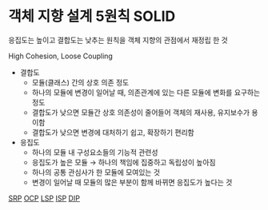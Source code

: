 # 객체 지향 설계 5원칙 SOLID


응집도는 높이고 결합도는 낮추는 원칙을 객체 지향의 관점에서 재정립 한 것

High Cohesion, Loose Coupling

- 결합도
    - 모듈(클래스) 간의 상호 의존 정도
    - 하나의 모듈에 변경이 일어날 때, 의존관계에 있는 다른 모듈에 변화를 요구하는 정도
    - 결합도가 낮으면 모듈간 상호 의존성이 줄어들어 객체의 재사용, 유지보수가 용이함
    - 결합도가 낮으면 변경에 대처하기 쉽고, 확장하기 편리함
- 응집도
    - 하나의 모듈 내 구성요소들의 기능적 관련성
    - 응집도가 높은 모듈 → 하나의 책임에 집중하고 독립성이 높아짐
    - 하나의 공통 관심사가 한 모듈에 모여있는 것
    - 변경이 일어날 때 모듈의 많은 부분이 함께 바뀌면 응집도가 높다는 것

[SRP](./SRP.md)
[OCP](./OCP.md)
[LSP](./LSP.md)
[ISP](./ISP.md)
[DIP](./DIP.md)
